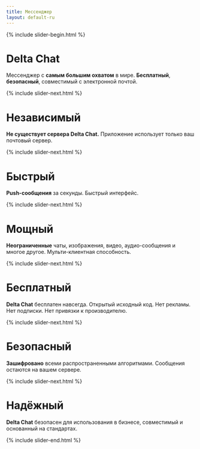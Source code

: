 ```yaml
---
title: Мессенджер
layout: default-ru
---
```



{% include slider-begin.html %}

# Delta Chat
Мессенджер с **самым большим охватом** в мире. **Бесплатный**, **безопасный**, совместимый с электронной почтой.

{% include slider-next.html %}

# Независимый
**Не существует сервера Delta Chat.** Приложение использует только ваш почтовый сервер.

{% include slider-next.html %}

# Быстрый
**Push-сообщения** за секунды. Быстрый интерфейс.

{% include slider-next.html %}

# Мощный
**Неограниченные** чаты, изображения, видео, аудио-сообщения и многое другое. Мульти-клиентная способность.

{% include slider-next.html %}

# Бесплатный
**Delta Chat** бесплатен навсегда. Открытый исходный код. Нет рекламы. Нет подписки. Нет привязки к производителю.

{% include slider-next.html %}

# Безопасный
**Зашифровано** всеми распространенными алгоритмами. Сообщения остаются на вашем сервере.

{% include slider-next.html %}

# Надёжный
**Delta Chat** безопасен для использования в бизнесе, совместимый и основанный на стандартах.

{% include slider-end.html %}


